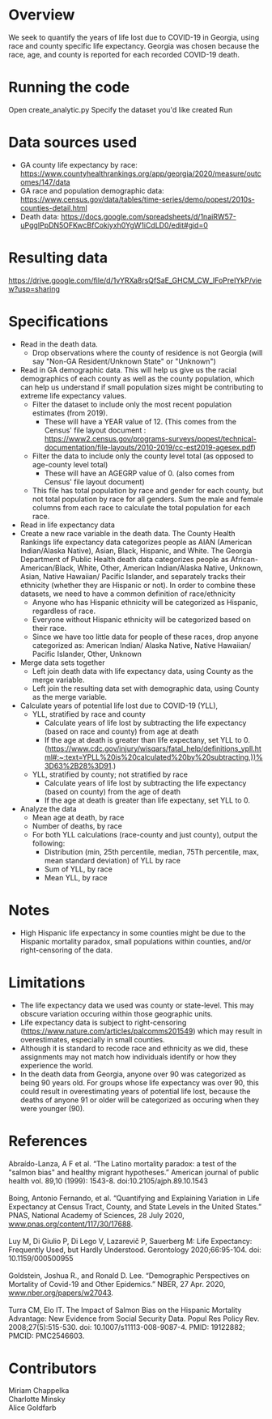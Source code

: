 # Overview
We seek to quantify the years of life lost due to COVID-19 in Georgia, using race and county specific life expectancy. Georgia was chosen because the race, age, and county is reported for each recorded COVID-19 death. 

# Running the code
Open create_analytic.py
Specify the dataset you'd like created
Run

# Data sources used
* GA county life expectancy by race: https://www.countyhealthrankings.org/app/georgia/2020/measure/outcomes/147/data 
* GA race and population demographic data: https://www.census.gov/data/tables/time-series/demo/popest/2010s-counties-detail.html 
* Death data: https://docs.google.com/spreadsheets/d/1naiRW57-uPggIPpDN5OFKwcBfCokiyxh0YgW1iCdLD0/edit#gid=0 

# Resulting data
https://drive.google.com/file/d/1vYRXa8rsQfSaE_GHCM_CW_IFoPreIYkP/view?usp=sharing

# Specifications
* Read in the death data.  
    * Drop observations where the county of residence is not Georgia (will say "Non-GA Resident/Unknown State" or "Unknown") 
* Read in GA demographic data. This will help us give us the racial demographics of each county as well as the county population, which can help us understand if small population sizes might be contributing to extreme life expectancy values.  <br/>
    * Filter the dataset to include only the most recent population estimates (from 2019). 
        * These will have a YEAR value of 12. (This comes from the Census' file layout document : https://www2.census.gov/programs-surveys/popest/technical-documentation/file-layouts/2010-2019/cc-est2019-agesex.pdf)
    * Filter the data to include only the county level total (as opposed to age-county level total)
        * These will have an AGEGRP value of 0. (also comes from Census' file layout document)
    * This file has total population by race and gender for each county, but not total population by race for all genders. Sum the male and female columns from each race to calculate the total population for each race. 
* Read in life expectancy data
* Create a new race variable in the death data. The County Health Rankings life expectancy data categorizes people as AIAN (American Indian/Alaska Native), Asian, Black, Hispanic, and White. The Georgia Department of Public Health death data categorizes people as African-American/Black, White, Other, American Indian/Alaska Native, Unknown, Asian, Native Hawaiian/ Pacific Islander, and separately tracks their ethnicity (whether they are Hispanic or not). In order to combine these datasets, we need to have a common definition of race/ethnicity
    * Anyone who has Hispanic ethnicity will be categorized as Hispanic, regardless of race. 
    * Everyone without Hispanic ethnicity will be categorized based on their race. 
    * Since we have too little data for people of these races, drop anyone categorized as: American Indian/ Alaska Native, Native Hawaiian/ Pacific Islander, Other, Unknown
 * Merge data sets together
     * Left join death data with life expectancy data, using County as the merge variable.
     * Left join the resulting data set with demographic data, using County as the merge variable.
 * Calculate years of potential life lost due to COVID-19 (YLL), 
     * YLL, stratified by race and county
         * Calculate years of life lost by subtracting the life expectancy (based on race and county) from age at death
         * If the age at death is greater than life expectany, set YLL to 0. (https://www.cdc.gov/injury/wisqars/fatal_help/definitions_ypll.html#:~:text=YPLL%20is%20calculated%20by%20subtracting,))%3D63%2B28%3D91.)
     * YLL, stratified by county; not stratified by race
         * Calculate years of life lost by subtracting the life expectancy (based on county) from the age of death
         * If the age at death is greater than life expectany, set YLL to 0.
 * Analyze the data
     * Mean age at death, by race
     * Number of deaths, by race
     * For both YLL calculations (race-county and just county), output the following:
         * Distribution (min, 25th percentile, median, 75Th percentile, max, mean standard deviation) of YLL by race
         * Sum of YLL, by race 
         * Mean YLL, by race

# Notes
* High Hispanic life expectancy in some counties might be due to the Hispanic mortality paradox, small populations within counties, and/or right-censoring of the data. 

# Limitations
* The life expectancy data we used was county or state-level. This may obscure variation occuring within those geographic units. 
* Life expectancy data is subject to right-censoring (https://www.nature.com/articles/palcomms201549) which may result in overestimates, especially in small counties. 
* Although it is standard to recode race and ethnicity as we did, these assignments may not match how individuals identify or how they experience the world.
* In the death data from Georgia, anyone over 90 was categorized as being 90 years old. For groups whose life expectancy was over 90, this could result in overestimating years of potential life lost, because the deaths of anyone 91 or older will be categorized as occuring when they were younger (90). 

# References 
Abraído-Lanza, A F et al. “The Latino mortality paradox: a test of the "salmon bias" and healthy migrant hypotheses.” American journal of public health vol. 89,10 (1999): 1543-8. doi:10.2105/ajph.89.10.1543 <br/><br/>
Boing, Antonio Fernando, et al. “Quantifying and Explaining Variation in Life Expectancy at Census Tract, County, and State Levels in the United States.” PNAS, National Academy of Sciences, 28 July 2020, www.pnas.org/content/117/30/17688. <br/><br/>
Luy M, Di Giulio P, Di Lego V, Lazarevič P, Sauerberg M: Life Expectancy: Frequently Used, but Hardly Understood. Gerontology 2020;66:95-104. doi: 10.1159/000500955 <br/><br/>
Goldstein, Joshua R., and Ronald D. Lee. “Demographic Perspectives on Mortality of Covid-19 and Other Epidemics.” NBER, 27 Apr. 2020, www.nber.org/papers/w27043. <br/><br/>
Turra CM, Elo IT. The Impact of Salmon Bias on the Hispanic Mortality Advantage: New Evidence from Social Security Data. Popul Res Policy Rev. 2008;27(5):515-530. doi: 10.1007/s11113-008-9087-4. PMID: 19122882; PMCID: PMC2546603.

# Contributors 
Miriam Chappelka <br/>
Charlotte Minsky <br/>
Alice Goldfarb <br/>
